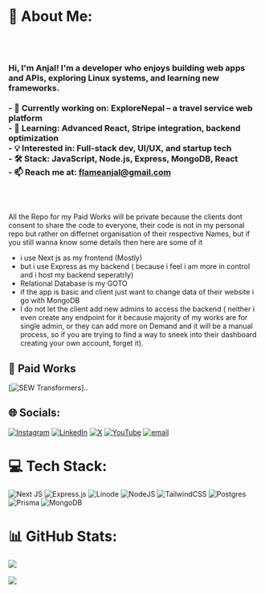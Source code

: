 # 💫 About Me:
<br><br><H3>Hi, I'm Anjal! I'm a developer who enjoys building web apps and APIs, exploring Linux systems, and learning new frameworks.<br><br>- 🔭 Currently working on: ExploreNepal – a travel service web platform<br>- 🌱 Learning: Advanced React, Stripe integration, backend optimization<br>- 💡 Interested in: Full-stack dev, UI/UX, and startup tech<br>- 🛠️ Stack: JavaScript, Node.js, Express, MongoDB, React<br>- 📫 Reach me at: flameanjal@gmail.com</H3><br><br>

All the Repo for my Paid Works will be private because the clients dont consent to share the code to everyone, their code is not in my personal repo but rather on differnet organisation of their respective Names, but if you still wanna know some details then here are some of it
- i use Next js as my frontend (Mostly)
- but i use Express as my backend ( because i feel i am more in control and i host my backend seperatrly)
- Relational Database is my GOTO
- if the app is basic and client just want to change data of their website i go with MongoDB
- I do not let the client add new admins to access the backend ( neither i even create any endpoint for it because majority of my works are for single admin, or they can add more on Demand and it will be a manual process, so if you are trying to find a way to sneek into their dashboard creating your own account, forget it).
## 💸 Paid Works
[![SEW Transformers](https://sewtransformers.com)]..

## 🌐 Socials:
[![Instagram](https://img.shields.io/badge/Instagram-%23E4405F.svg?logo=Instagram&logoColor=white)](https://instagram.com/anjal-phuyal) [![LinkedIn](https://img.shields.io/badge/LinkedIn-%230077B5.svg?logo=linkedin&logoColor=white)](https://linkedin.com/in/anjalphuyal) [![X](https://img.shields.io/badge/X-black.svg?logo=X&logoColor=white)](https://x.com/anjalphuyal) [![YouTube](https://img.shields.io/badge/YouTube-%23FF0000.svg?logo=YouTube&logoColor=white)](https://youtube.com/@thevirtualterminal) [![email](https://img.shields.io/badge/Email-D14836?logo=gmail&logoColor=white)](mailto:flameanjal@gmail.com) 

# 💻 Tech Stack:
![Next JS](https://img.shields.io/badge/Next-black?style=for-the-badge&logo=next.js&logoColor=white) ![Express.js](https://img.shields.io/badge/express.js-%23404d59.svg?style=for-the-badge&logo=express&logoColor=%2361DAFB) ![Linode](https://img.shields.io/badge/linode-00A95C?style=for-the-badge&logo=linode&logoColor=white) ![NodeJS](https://img.shields.io/badge/node.js-6DA55F?style=for-the-badge&logo=node.js&logoColor=white) ![TailwindCSS](https://img.shields.io/badge/tailwindcss-%2338B2AC.svg?style=for-the-badge&logo=tailwind-css&logoColor=white) ![Postgres](https://img.shields.io/badge/postgres-%23316192.svg?style=for-the-badge&logo=postgresql&logoColor=white) ![Prisma](https://img.shields.io/badge/Prisma-3982CE?style=for-the-badge&logo=Prisma&logoColor=white) ![MongoDB](https://img.shields.io/badge/MongoDB-%234ea94b.svg?style=for-the-badge&logo=mongodb&logoColor=white)


# 📊 GitHub Stats:


![](https://github-readme-stats.vercel.app/api?username=evalAnjal&theme=catppuccin_mocha&hide_border=false&include_all_commits=false&count_private=false) &nbsp;


![](https://nirzak-streak-stats.vercel.app/?user=evalAnjal&theme=catppuccin_mocha&hide_border=false)<br/>


